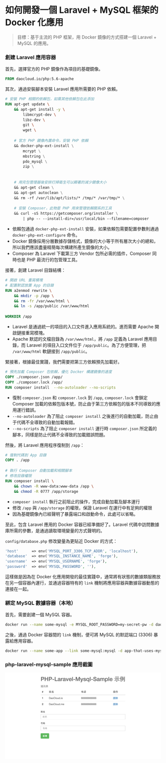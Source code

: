 # 如何開發一個 Laravel + MySQL 框架的 Docker 化應用

> 目標：基于主流的 PHP 框架，用 Docker 鏡像的方式搭建一個 Laravel + MySQL 的應用。

### 創建 Laravel 應用容器

首先，選擇官方的 PHP 鏡像作為項目的基礎鏡像。

```dockerfile
FROM daocloud.io/php:5.6-apache
```

其次，通過安裝腳本安裝 Laravel 應用所需要的 PHP 依賴。

```dockerfile
# 安裝 PHP 相關的依賴包，如需其他依賴包在此添加
RUN apt-get update \
    && apt-get install -y \
        libmcrypt-dev \
        libz-dev \
        git \
        wget \

    # 官方 PHP 鏡像內置命令，安裝 PHP 依賴
    && docker-php-ext-install \
        mcrypt \
        mbstring \
        pdo_mysql \
        zip \


    # 用完包管理器後安排打掃衛生可以顯著的減少鏡像大小
    && apt-get clean \
    && apt-get autoclean \
    && rm -rf /var/lib/apt/lists/* /tmp/* /var/tmp/* \

    # 安裝 Composer，此物是 PHP 用來管理依賴關系的工具
    && curl -sS https://getcomposer.org/installer \
        | php -- --install-dir=/usr/local/bin --filename=composer
```

* 依賴包通過 `docker-php-ext-install` 安裝，如果依賴包需要配置參數則通過 `docker-php-ext-configure` 命令。
* Docker 鏡像採用分層數據存儲格式，鏡像的大小等于所有層次大小的總和，所以我們應該盡量精簡每次構建所產生鏡像的大小。
* Composer 為 Laravel 下載第三方 Vendor 包所必需的插件，Composer 同時也是 PHP 最流行的包管理工具。

接著，創建 Laravel 目錄結構：

```dockerfile
# 開啟 URL 重寫模塊
# 配置默認放置 App 的目錄
RUN a2enmod rewrite \
    && mkdir -p /app \
    && rm -fr /var/www/html \
    && ln -s /app/public /var/www/html

WORKDIR /app
```

* Laravel 是通過統一的項目的入口文件進入應用系統的。進而需要 Apache 開啟鏈接重寫模塊。
* Apache 默認的文檔目錄為 `/var/www/html`，將 `/app` 定義為 Laravel 應用目錄，而 Laravel 的項目入口文件位于 `/app/public`。為了方便管理，把 `/var/www/html` 軟鏈接到 `/app/public`。

緊接著，根據最佳實踐，我們需要把第三方依賴預先加載好。

```dockerfile
# 預先加載 Composer 包依賴，優化 Docker 構建鏡像的速度
COPY ./composer.json /app/
COPY ./composer.lock /app/
RUN composer install  --no-autoloader --no-scripts
```

* 復制 `composer.json` 和 `composer.lock` 到 `/app`, `composer.lock` 會鎖定 Composer 加載的依賴包版本號，防止由于第三方依賴包的版本不同導致的應用運行錯誤。
* `--no-autoloader` 為了阻止 `composer install` 之後進行的自動加載，防止由于代碼不全導致的自動加載報錯。
* `--no-scripts` 為了阻止 `composer install` 運行時 `composer.json` 所定義的腳本，同樣是防止代碼不全導致的加載錯誤問題。

然後，將 Laravel 應用程序復制到 `/app`：

```dockerfile
# 復制代碼到 App 目錄
COPY . /app

# 執行 Composer 自動加載和相關腳本
# 修改目錄權限
RUN composer install \
    && chown -R www-data:www-data /app \
    && chmod -R 0777 /app/storage
```

* `composer install` 執行之前阻止的操作，完成自動加載及腳本運行
* 修改 `/app` 與 `/app/storage` 的權限，保證 Laravel 在運行中有足夠的權限
* 因為基礎鏡像內已經聲明了暴露端口和啟動命令，此處可以省略。

至此，包含 Laravel 應用的 Docker 容器已經準備好了。Laravel 代碼中訪問數據庫所需的參數，是通過讀取環境變量的方式聲明的。

`config/database.php` 修改變量為更貼近 Docker 的方式：

```php
'host'      => env('MYSQL_PORT_3306_TCP_ADDR', 'localhost'),
'database'  => env('MYSQL_INSTANCE_NAME', 'forge'),
'username'  => env('MYSQL_USERNAME', 'forge'),
'password'  => env('MYSQL_PASSWORD', ''),
```

這樣做是因為在 Docker 化應用開發的最佳實踐中，通常將有狀態的數據類服務放在另一個容器內運行，並通過容器特有的 `link` 機制將應用容器與數據容器動態的連接在一起。

### 綁定 MySQL 數據容器（本地）

首先，需要創建一個 MySQL 容器。

```bash
docker run --name some-mysql -e MYSQL_ROOT_PASSWORD=my-secret-pw -d daocloud.io/mysql:5.5
```

之後，通過 Docker 容器間的 `link` 機制，便可將 MySQL 的默認端口 (3306) 暴露給應用容器。

```bash
docker run --name some-app --link some-mysql:mysql -d app-that-uses-mysql
```

### php-laravel-mysql-sample 應用截圖

![exercise-php-nginx-mysql](./php-laravel-mysql-sample.png)
